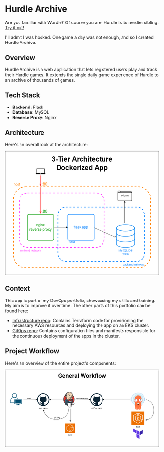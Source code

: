 # Hurdle Archive

Are you familiar with Wordle? Of course you are. Hurdle is its nerdier sibling. [Try it out!](https://hurdlegame.io/)

I'll admit I was hooked. One game a day was not enough, and so I created Hurdle Archive.

## Overview

Hurdle Archive is a web application that lets registered users play and track their Hurdle games. It extends the single daily game experience of Hurdle to an archive of thousands of games.

## Tech Stack

- **Backend**: Flask
- **Database**: MySQL
- **Reverse Proxy**: Nginx

## Architecture

Here's an overall look at the architecture:

![dockerized_app.png](./docs/dockerized_app.png "App Architecture")

## Context

This app is part of my DevOps portfolio, showcasing my skills and training. My aim is to improve it over time. The other parts of this portfolio can be found here:

- [Infrastructure repo](https://github.com/nlemberg/hurdle-archive-infra): Contains Terraform code for provisioning the necessary AWS resources and deploying the app on an EKS cluster.
- [GitOps repo](https://github.com/nlemberg/hurdle-archive-gitops): Contains configuration files and manifests responsible for the continuous deployment of the apps in the cluster.

## Project Workflow

Here's an overview of the entire project's components:

![general_workflow.png](./docs/general_workflow.png "Project Workflow")
